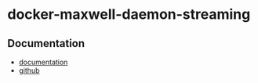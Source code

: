 # docker-maxwell-daemon-streaming

## Documentation

- [documentation](https://maxwells-daemon.io/quickstart/)
- [github](https://github.com/zendesk/maxwell/blob/master/docs/docs/config.md)
